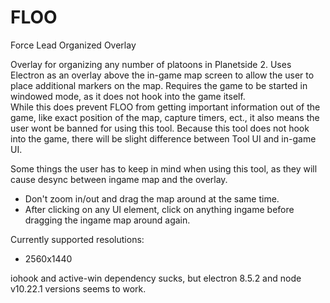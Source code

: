 # FLOO
Force Lead Organized Overlay

Overlay for organizing any number of platoons in Planetside 2.
Uses Electron as an overlay above the in-game map screen to allow the user to place additional markers on the map.
Requires the game to be started in windowed mode, as it does not hook into the game itself.  
While this does prevent FLOO from getting important information out of the game, like exact position of the map, capture timers, ect., it also means the user wont be banned for using this tool.
Because this tool does not hook into the game, there will be slight difference between Tool UI and in-game UI.  

Some things the user has to keep in mind when using this tool, as they will cause desync between ingame map and the overlay.
* Don't zoom in/out and drag the map around at the same time.
* After clicking on any UI element, click on anything ingame before dragging the ingame map around again.

Currently supported resolutions: 
* 2560x1440


iohook and active-win dependency sucks, but electron 8.5.2 and node v10.22.1 versions seems to work.

